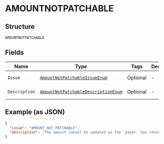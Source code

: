 
# AMOUNTNOTPATCHABLE

## Structure

`AMOUNTNOTPATCHABLE`

## Fields

| Name | Type | Tags | Description | Getter | Setter |
|  --- | --- | --- | --- | --- | --- |
| `Issue` | [`AmountNotPatchableIssueEnum`](../../doc/models/amount-not-patchable-issue-enum.md) | Optional | - | AmountNotPatchableIssueEnum getIssue() | setIssue(AmountNotPatchableIssueEnum issue) |
| `Description` | [`AmountNotPatchableDescriptionEnum`](../../doc/models/amount-not-patchable-description-enum.md) | Optional | - | AmountNotPatchableDescriptionEnum getDescription() | setDescription(AmountNotPatchableDescriptionEnum description) |

## Example (as JSON)

```json
{
  "issue": "AMOUNT_NOT_PATCHABLE",
  "description": "The amount cannot be updated as the 'payer' has chosen and approved a specific financing offer for a given amount. Please Create a new Order with the updated Order amount and have the 'payer' approve the new payment terms."
}
```

